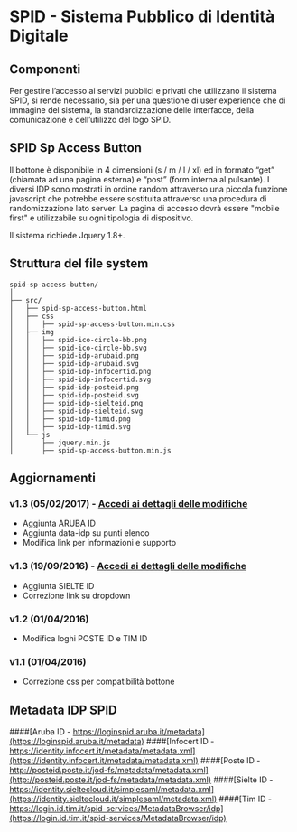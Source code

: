 # SPID - Sistema Pubblico di Identità Digitale

## Componenti
Per gestire l’accesso ai servizi pubblici e privati che utilizzano il sistema SPID, si rende necessario, sia per una questione di user experience che di immagine del sistema, la standardizzazione delle interfacce, della comunicazione e dell’utilizzo del logo SPID.


## SPID Sp Access Button
Il bottone è disponibile in 4 dimensioni (s / m / l / xl) ed in formato “get” (chiamata ad una pagina esterna) e “post” (form interna al pulsante). I diversi IDP sono mostrati in ordine random attraverso una piccola funzione javascript che potrebbe essere sostituita attraverso una procedura di randomizzazione lato server. 
La pagina di accesso dovrà essere "mobile first" e utilizzabile su ogni tipologia di dispositivo.

Il sistema richiede Jquery 1.8+.


## Struttura del file system
```
spid-sp-access-button/
│
├── src/
│   ├── spid-sp-access-button.html
│   ├── css
│   │   ├── spid-sp-access-button.min.css
│   ├── img
│   │   ├── spid-ico-circle-bb.png
│   │   ├── spid-ico-circle-bb.svg
│   │   ├── spid-idp-arubaid.png
│   │   ├── spid-idp-arubaid.svg
│   │   ├── spid-idp-infocertid.png
│   │   ├── spid-idp-infocertid.svg
│   │   ├── spid-idp-posteid.png
│   │   ├── spid-idp-posteid.svg
│   │   ├── spid-idp-sielteid.png
│   │   ├── spid-idp-sielteid.svg
│   │   ├── spid-idp-timid.png
│   │   ├── spid-idp-timid.svg
│   └── js
│       ├── jquery.min.js
│       ├── spid-sp-access-button.min.js
```

## Aggiornamenti

### v1.3 (05/02/2017) - [Accedi ai dettagli delle modifiche](DETAILS-REL1.3.md)
- Aggiunta ARUBA ID
- Aggiunta data-idp su punti elenco
- Modifica link per informazioni e supporto

### v1.3 (19/09/2016) - [Accedi ai dettagli delle modifiche](DETAILS-REL1.2.md)
- Aggiunta SIELTE ID
- Correzione link su dropdown

### v1.2 (01/04/2016)
- Modifica loghi POSTE ID e TIM ID

### v1.1 (01/04/2016)
- Correzione css per compatibilità bottone


## Metadata IDP SPID

####[Aruba ID - https://loginspid.aruba.it/metadata](https://loginspid.aruba.it/metadata)
####[Infocert ID - https://identity.infocert.it/metadata/metadata.xml](https://identity.infocert.it/metadata/metadata.xml)
####[Poste ID - http://posteid.poste.it/jod-fs/metadata/metadata.xml](http://posteid.poste.it/jod-fs/metadata/metadata.xml)
####[Sielte ID - https://identity.sieltecloud.it/simplesaml/metadata.xml](https://identity.sieltecloud.it/simplesaml/metadata.xml)
####[Tim ID - https://login.id.tim.it/spid-services/MetadataBrowser/idp](https://login.id.tim.it/spid-services/MetadataBrowser/idp)